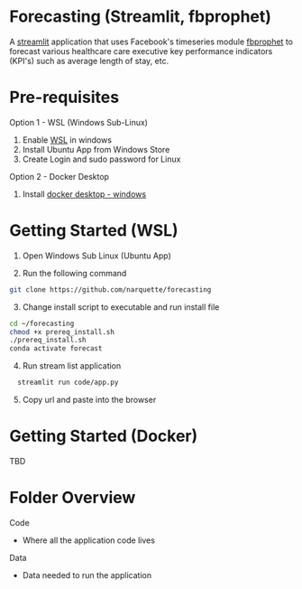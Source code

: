 # Forecasting (Streamlit, fbprophet)
A [streamlit](https://www.streamlit.io/) application that uses Facebook's timeseries module [fbprophet](https://facebook.github.io/prophet/docs/quick_start.html#python-api) to forecast various healthcare care executive key performance indicators (KPI's) such as average length of stay, etc.

# Pre-requisites

Option 1 - WSL (Windows Sub-Linux)

1. Enable [WSL](https://winaero.com/blog/enable-wsl-windows-10-fall-creators-update/) in windows 
2. Install Ubuntu App from Windows Store
3. Create Login and sudo password for Linux

Option 2 - Docker Desktop

1. Install [docker desktop - windows](https://docs.docker.com/docker-for-windows/install/)

# Getting Started (WSL)

1. Open Windows Sub Linux (Ubuntu App)

2. Run the following command

```sh
git clone https://github.com/narquette/forecasting
```

3. Change install script to executable and run install file

```sh
cd ~/forecasting
chmod +x prereq_install.sh
./prereq_install.sh
conda activate forecast
```

4. Run stream list application

```sh
  streamlit run code/app.py
```
5. Copy url and paste into the browser

# Getting Started (Docker)

TBD

# Folder Overview

Code 
- Where all the application code lives

Data
- Data needed to run the application

